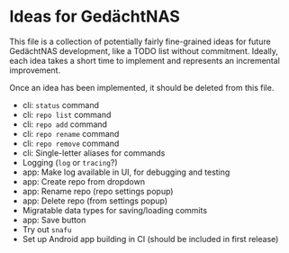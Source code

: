 # Ideas for GedächtNAS

This file is a collection of potentially fairly fine-grained ideas for future
GedächtNAS development, like a TODO list without commitment. Ideally, each idea
takes a short time to implement and represents an incremental improvement.

Once an idea has been implemented, it should be deleted from this file.

- cli: `status` command
- cli: `repo list` command
- cli: `repo add` command
- cli: `repo rename` command
- cli: `repo remove` command
- cli: Single-letter aliases for commands
- Logging (`log` or `tracing`?)
- app: Make log available in UI, for debugging and testing
- app: Create repo from dropdown
- app: Rename repo (repo settings popup)
- app: Delete repo (from settings popup)
- Migratable data types for saving/loading commits
- app: Save button
- Try out `snafu`
- Set up Android app building in CI (should be included in first release)
